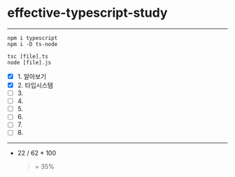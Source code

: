 # effective-typescript-study
---
```
npm i typescript
npm i -D ts-node

tsc [file].ts
node [file].js
```

- [x] 1\. 알아보기
- [x] 2\. 타입시스템
- [ ] 3\.
- [ ] 4\.
- [ ] 5\.
- [ ] 6\.
- [ ] 7\.
- [ ] 8\.
---
- 22 / 62 * 100 
    > = 35% 